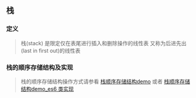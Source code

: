 ## 栈

### 定义
> 栈(stack) 是限定仅在表尾进行插入和删除操作的线性表
又称为后进先出(last in first out)的线性表

### 栈的顺序存储结构及实现

> 栈的顺序存储结构操作方式请参看 [栈顺序存储结构demo](demo/linear_list.js)
或者 [栈顺序存储结构demo_es6 类实现](demo/linear_list_es6.js)
